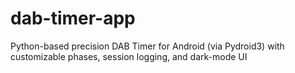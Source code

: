 # dab-timer-app
Python-based precision DAB Timer for Android (via Pydroid3) with customizable phases, session logging, and dark-mode UI
